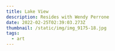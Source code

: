 ```yaml
---
title: Lake View
description: Resides with Wendy Perrone
date: 2022-02-25T02:39:03.273Z
thumbnail: /static/img/img_9175-18.jpg
tags:
  - art
---
```

